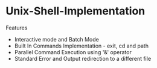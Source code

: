 # Unix-Shell-Implementation

Features
- Interactive mode and Batch Mode
- Built In Commands Implementation - exit, cd and path
- Parallel Command Execution using '&' operator
- Standard Error and Output redirection to a different file
